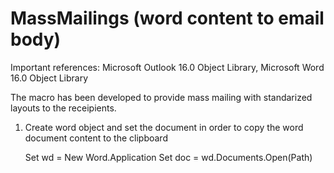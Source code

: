 # MassMailings (word content to email body)

Important references: Microsoft Outlook 16.0 Object Library, Microsoft Word 16.0 Object Library

The macro has been developed to provide mass mailing with standarized layouts to the receipients. 

1) Create word object and set the document in order to copy the word document content to the clipboard

    Set wd = New Word.Application
    Set doc = wd.Documents.Open(Path)

